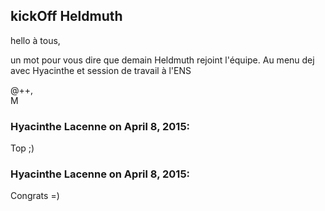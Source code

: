 ## kickOff Heldmuth



hello à tous,  
  
un mot pour vous dire que demain Heldmuth rejoint l'équipe. Au menu dej avec
Hyacinthe et session de travail à l'ENS  
  
@++,  
M



### **Hyacinthe Lacenne** on April 8, 2015:



Top ;)



### **Hyacinthe Lacenne** on April 8, 2015:



Congrats =)



